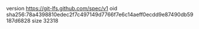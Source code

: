 version https://git-lfs.github.com/spec/v1
oid sha256:78a4398810edec2f7c497149d7766f7e6c14aeff0ecdd9e87490db59187d6828
size 32318
